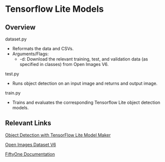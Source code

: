 # Tensorflow Lite Models
## Overview
dataset.py
- Reformats the data and CSVs.
- Arguments/Flags:
    - -d: Download the relevant training, test, and validation data (as specified in classes) from Open Images V6.

test.py
- Runs object detection on an input image and returns and output image.

train.py
- Trains and evaluates the corresponding Tensorflow Lite object detection models.

## Relevant Links
[Object Detection with TensorFlow Lite Model Maker](https://www.tensorflow.org/lite/tutorials/model_maker_object_detection)

[Open Images Dataset V6](https://storage.googleapis.com/openimages/web/download.html)

[FiftyOne Documentation](https://voxel51.com/docs/fiftyone/user_guide/dataset_zoo/datasets.html#dataset-zoo-open-images-v6)